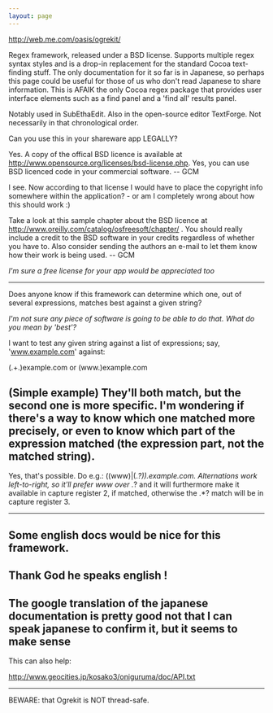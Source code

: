 ```yaml
---
layout: page
---
```




http://web.me.com/oasis/ogrekit/

Regex framework, released under a BSD license. Supports multiple regex syntax styles and is a drop-in replacement for the standard Cocoa text-finding stuff. The only documentation for it so far is in Japanese, so perhaps this page could be useful for those of us who don't read Japanese to share information. This is AFAIK the only Cocoa regex package that provides user interface elements such as a find panel and a 'find all' results panel.

Notably used in SubEthaEdit. Also in the open-source editor TextForge. Not necessarily in that chronological order.

Can you use this in your shareware app LEGALLY?

Yes. A copy of the offical BSD licence is available at http://www.opensource.org/licenses/bsd-license.php. Yes, you can use BSD licenced code in your commercial software. -- GCM

I see.  Now according to that license I would have to place the copyright info somewhere within the application? - or am I completely wrong about how this should work :)

Take a look at this sample chapter about the BSD licence at http://www.oreilly.com/catalog/osfreesoft/chapter/ . You should really include a credit to the BSD software in your credits regardless of whether you have to. Also consider sending the authors an e-mail to let them know how their work is being used. -- GCM

*I'm sure a free license for your app would be appreciated too*

----

Does anyone know if this framework can determine which one, out of several expressions, matches best against a given string?

*I'm not sure any piece of software is going to be able to do that. What do you mean by 'best'?*

I want to test any given string against a list of expressions; say, 'www.example.com' against:

(.+\.)example.com 
or 
(www\.)example.com

(Simple example) They'll both match, but the second one is more specific. I'm wondering if there's a way to know which one matched more precisely, or even to know which part of the expression matched (the expression part, not the matched string).
----
Yes, that's possible. Do e.g.:     ((www)|(.*?))\.example.com. Alternations work left-to-right, so it'll prefer     www over     .*? and it will furthermore make it available in capture register 2, if matched, otherwise the     .*? match will be in capture register 3.

----

Some english docs would be nice for this framework.
----

Thank God he speaks english !
----

The google translation of the japanese documentation is pretty good not that I can speak japanese to confirm it, but it seems to make sense
----

This can also help:

http://www.geocities.jp/kosako3/oniguruma/doc/API.txt

----

BEWARE: that Ogrekit is NOT thread-safe.
